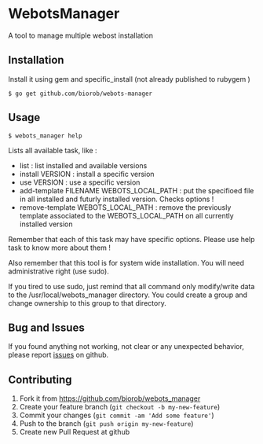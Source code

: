 # WebotsManager

A tool to manage multiple webost installation

## Installation

Install it using gem and specific_install (not already published to rubygem )
    
    $ go get github.com/biorob/webots-manager

## Usage

    $ webots_manager help

Lists all available task, like :

* list : list installed and available versions
* install VERSION : install a specific version
* use VERSION : use a specific version
* add-template FILENAME WEBOTS_LOCAL_PATH : put the specifioed file in all installed and futurly installed version. Checks options !
* remove-template WEBOTS_LOCAL_PATH : remove the previously template associated to the WEBOTS_LOCAL_PATH on all currently installed version

Remember that each of this task may have specific options. Please use help task to know more about them !

Also remember that this tool is for system wide installation. You will need administrative right (use sudo).

If you tired to use sudo, just remind that all command only modify/write data to the /usr/local/webots_manager directory. You could create a group and change ownership to this group to that directory.

## Bug and Issues 

If you found anything not working, not clear or any unexpected behavior, please report [issues](https://github.com/biorob/webots_manager/issues) on github.

## Contributing

1. Fork it from https://github.com/biorob/webots_manager
2. Create your feature branch (`git checkout -b my-new-feature`)
3. Commit your changes (`git commit -am 'Add some feature'`)
4. Push to the branch (`git push origin my-new-feature`)
5. Create new Pull Request at github
